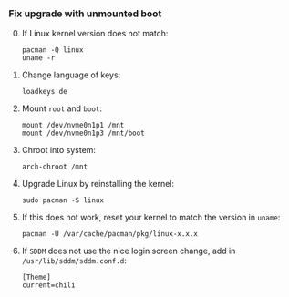 ### Fix upgrade with unmounted boot ###

0. If Linux kernel version does not match:

   ```
   pacman -Q linux
   uname -r
   ```

1. Change language of keys: 

   ```
   loadkeys de
   ```

2. Mount `root` and `boot`:

   ```
   mount /dev/nvme0n1p1 /mnt
   mount /dev/nvme0n1p3 /mnt/boot
   ```

3. Chroot into system:

   ```
   arch-chroot /mnt
   ```

4. Upgrade Linux by reinstalling the kernel:

    ```
   sudo pacman -S linux
   ```

5. If this does not work, reset your kernel to match the version in `uname`:

   ```
   pacman -U /var/cache/pacman/pkg/linux-x.x.x
   ```


6. If `SDDM` does not use the nice login screen change, add in `/usr/lib/sddm/sddm.conf.d`:

   ```
   [Theme]
   current=chili
   ```

   